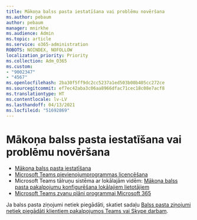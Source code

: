 ```yaml
---
title: Mākoņa balss pasta iestatīšana vai problēmu novēršana
ms.author: pebaum
author: pebaum
manager: mnirkhe
ms.audience: Admin
ms.topic: article
ms.service: o365-administration
ROBOTS: NOINDEX, NOFOLLOW
localization_priority: Priority
ms.collection: Adm_O365
ms.custom:
- "9002347"
- "4567"
ms.openlocfilehash: 2ba30f5ff9dc2cc5237a1ed503b00b405cc272ce
ms.sourcegitcommit: ef7ec42aba3c06aa8966dfac71cec18c08e7acf8
ms.translationtype: HT
ms.contentlocale: lv-LV
ms.lasthandoff: 04/13/2021
ms.locfileid: "51692869"
---
```

# <a name="set-up-or-troubleshoot-cloud-voicemail"></a>Mākoņa balss pasta iestatīšana vai problēmu novēršana

- [Mākoņa balss pasta iestatīšana](https://docs.microsoft.com/microsoftteams/set-up-phone-system-voicemail) 
- [Microsoft Teams pievienojumprogrammas licencēšana](https://docs.microsoft.com/microsoftteams/teams-add-on-licensing/microsoft-teams-add-on-licensing) 
- Microsoft Teams tālruņu sistēma ar lokālajām vidēm: [Mākoņa balss pasta pakalpojumu konfigurēšana lokālajiem lietotājiem](https://docs.microsoft.com/skypeforbusiness/hybrid/configure-cloud-voicemail) 
- [Microsoft Teams zvanu plāni programmai Microsoft 365](https://docs.microsoft.com//microsoftteams/calling-plans-for-office-365) 

Ja balss pasta ziņojumi netiek piegādāti, skatiet sadaļu [Balss pasta ziņojumi netiek piegādāti klientiem pakalpojumos Teams vai Skype darbam](https://docs.microsoft.com/SkypeForBusiness/troubleshoot/hybrid-phone-system/voicemails-not-delivered).